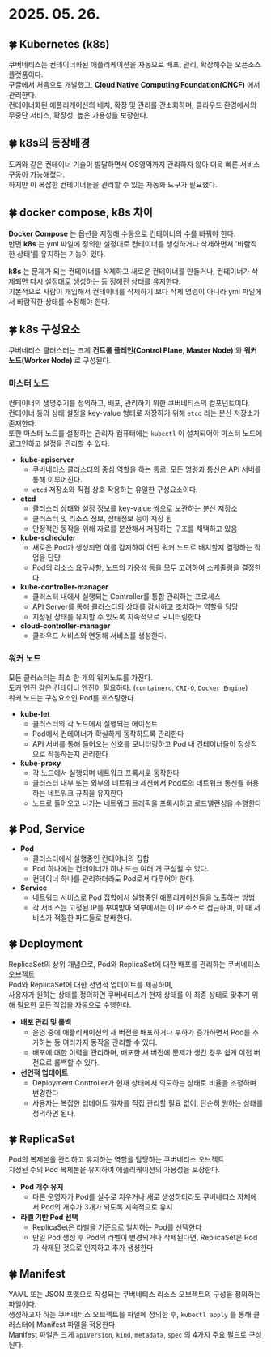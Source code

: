 # 2025. 05. 26.

## 🍀 Kubernetes (k8s)
쿠버네티스는 컨테이너화된 애플리케이션을 자동으로 배포, 관리, 확장해주는 오픈소스 플랫폼이다.  
구글에서 처음으로 개발했고, **Cloud Native Computing Foundation(CNCF)** 에서 관리한다.  
컨테이너화된 애플리케이션의 배치, 확장 및 관리를 간소화하며, 클라우드 환경에서의 무중단 서비스, 확장성, 높은 가용성을 보장한다.

## 🍀 k8s의 등장배경
도커와 같은 컨테이너 기술이 발달하면서 OS영역까지 관리하지 않아 더욱 빠른 서비스 구동이 가능해졌다.  
하지만 이 복잡한 컨테이너들을 관리할 수 있는 자동화 도구가 필요했다.  

## 🍀 docker compose, k8s 차이
**Docker Compose** 는 옵션을 지정해 수동으로 컨테이너의 수를 바꿔야 한다.  
반면 **k8s** 는 yml 파일에 정의한 설정대로 컨테이너를 생성하거나 삭제하면서 '바람직한 상태'를 유지하는 기능이 있다.

**k8s** 는 문제가 되는 컨테이너를 삭제하고 새로운 컨테이너를 만들거나, 컨테이너가 삭제되면 다시 설정대로 생성하는 등 정해진 상태를 유지한다.  
기본적으로 사람이 개입해서 컨테이너를 삭제하기 보다 삭제 명령이 아니라 yml 파일에서 바람직한 상태를 수정해야 한다.

## 🍀 k8s 구성요소
쿠버네티스 클러스터는 크게 **컨트롤 플레인(Control Plane, Master Node)** 와 **워커 노드(Worker Node)** 로 구성된다.  

### 마스터 노드
컨테이너의 생명주기를 정의하고, 배포, 관리하기 위한 쿠버네티스의 컴포넌트이다.  
컨테이너 등의 상태 설정을 key-value 형태로 저장하기 위해 `etcd` 라는 분산 저장소가 존재한다.  
또한 마스터 노드를 설정하는 관리자 컴퓨터에는 `kubectl` 이 설치되어야 마스터 노드에 로그인하고 설정을 관리할 수 있다.  
* **kube-apiserver**
    * 쿠버네티스 클러스터의 중심 역할을 하는 통로, 모든 명령과 통신은 API 서버를 통해 이루어진다.
    * `etcd` 저장소와 직접 상호 작용하는 유일한 구성요소이다.
* **etcd**
    * 클러스터 상태와 설정 정보를 key-value 쌍으로 보관하는 분산 저장소
    * 클러스터 및 리소스 정보, 상태정보 등이 저장 됨
    * 안정적인 동작을 위해 자료를 분산해서 저장하는 구조를 채택하고 있음
* **kube-scheduler**
    * 새로운 Pod가 생성되면 이를 감지하여 어떤 워커 노드로 배치할지 결정하는 작업을 담당
    * Pod의 리소스 요구사항, 노드의 가용성 등을 모두 고려하여 스케줄링을 결정한다.
* **kube-controller-manager**
    * 클러스터 내에서 실행되는 Controller를 통합 관리하는 프로세스
    * API Server를 통해 클러스터의 상태를 감시하고 조치하는 역할을 담당
    * 지정된 상태를 유지할 수 있도록 지속적으로 모니터링한다
* **cloud-controller-manager**
    * 클라우드 서비스와 연동해 서비스를 생성한다.

### 워커 노드
모든 클러스터는 최소 한 개의 워커노드를 가진다.  
도커 엔진 같은 컨테이너 엔진이 필요하다. (`containerd`, `CRI-O`, `Docker Engine`)  
워커 노드는 구성요소인 Pod를 호스팅한다.
* **kube-let**
    * 클러스터의 각 노드에서 실행되는 에이전트
    * Pod에서 컨테이너가 확실하게 동작하도록 관리한다
    * API 서버를 통해 들어오는 신호를 모니터링하고 Pod 내 컨테이너들이 정상적으로 작동하는지 관리한다
* **kube-proxy**
    * 각 노드에서 실행되며 네트워크 프록시로 동작한다
    * 클러스터 내부 또는 외부의 네트워크 세션에서 Pod로의 네트워크 통신을 허용하는 네트워크 규칙을 유지한다
    * 노드로 들어오고 나가는 네트워크 트래픽을 프록시하고 로드밸런싱을 수행한다

## 🍀 Pod, Service
* **Pod**
    * 클러스터에서 실행중인 컨테이너의 집합
    * Pod 하나에는 컨테이너가 하나 또는 여러 개 구성될 수 있다.
    * 컨테이너 하나를 관리하더라도 Pod로서 다루어야 한다.
* **Service**
    * 네트워크 서비스로 Pod 집합에서 실행중인 애플리케이션들을 노출하는 방법
    * 각 서비스는 고정된 IP를 부여받아 외부에서는 이 IP 주소로 접근하며, 이 때 서비스가 적절한 파드들로 분배한다.

## 🍀 Deployment
ReplicaSet의 상위 개념으로, Pod와 ReplicaSet에 대한 배포를 관리하는 쿠버네티스 오브젝트  
Pod와 ReplicaSet에 대한 선언적 업데이트를 제공하며,  
사용자가 원하는 상태를 정의하면 쿠버네티스가 현재 상태를 이 최종 상태로 맞추기 위해 필요한 모든 작업을 자동으로 수행한다.
* **배포 관리 및 롤백**
    * 운영 중에 애플리케이션의 새 버전을 배포하거나 부하가 증가하면서 Pod를 추가하는 등 여러가지 동작을 관리할 수 있다.
    * 배포에 대한 이력을 관리하며, 배포한 새 버전에 문제가 생긴 경우 쉽게 이전 버전으로 롤백할 수 있다.
* **선언적 업데이트**
    * Deployment Controller가 현재 상태에서 의도하는 상태로 비율을 조정하며 변경한다
    * 사용자는 복잡한 업데이트 절차를 직접 관리할 필요 없이, 단순히 원하는 상태를 정의하면 된다.

## 🍀 ReplicaSet
Pod의 복제본을 관리하고 유지하는 역할을 담당하는 쿠버네티스 오브젝트  
지정된 수의 Pod 복제본을 유지하여 애플리케이션의 가용성을 보장한다.
* **Pod 개수 유지**
    * 다른 운영자가 Pod를 실수로 지우거나 새로 생성하더라도 쿠버네티스 자체에서 Pod의 개수가 3개가 되도록 지속적으로 유지
* **라벨 기반 Pod 선택**
    * ReplicaSet은 라벨을 기준으로 일치하는 Pod를 선택한다
    * 만일 Pod 생성 후 Pod의 라벨이 변경되거나 삭제된다면, ReplicaSet은 Pod가 삭제된 것으로 인지하고 추가 생성한다

## 🍀 Manifest
YAML 또는 JSON 포맷으로 작성되는 쿠버네티스 리소스 오브젝트의 구성을 정의하는 파일이다.  
생성하고자 하는 쿠버네티스 오브젝트를 파일에 정의한 후, `kubectl apply` 를 통해 클러스터에 Manifest 파일을 적용한다.  
Manifest 파일은 크게 `apiVersion`, `kind`, `metadata`, `spec` 의 4가지 주요 필드로 구성된다.